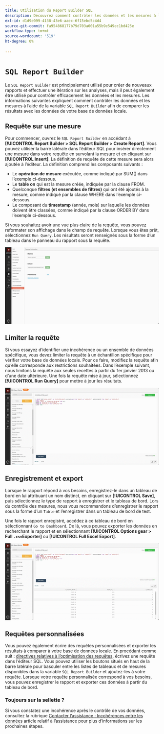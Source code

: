 ```yaml
---
title: Utilisation du Report Builder SQL
description: Découvrez comment contrôler les données et les mesures à l’aide du Report Builder SQL afin de comparer les résultats aux données de votre base de données locale.
exl-id: d1d9e099-4138-43e6-aaec-6f15ebc5c4d4
source-git-commit: fa954868177b79d703a601a55b9e549ec1bd425e
workflow-type: tm+mt
source-wordcount: '519'
ht-degree: 0%

---
```


# `SQL Report Builder`

Le `SQL Report Builder` est principalement utilisé pour créer de nouveaux rapports et effectuer une itération sur les analyses, mais il peut également être utilisé pour contrôler efficacement les données et les mesures. Les informations suivantes expliquent comment contrôler les données et les mesures à l’aide de la variable `SQL Report Builder` afin de comparer les résultats avec les données de votre base de données locale.

## Requête sur une mesure

Pour commencer, ouvrez le `SQL Report Builder` en accédant à **[!UICONTROL Report Builder > SQL Report Builder > Create Report]**. Vous pouvez utiliser la barre latérale dans l’éditeur SQL pour insérer directement une mesure dans votre requête en survolant la mesure et en cliquant sur **[!UICONTROL Insert]**. La définition de requête de cette mesure sera alors ajoutée à l’éditeur. La définition comprend les composants suivants :

- Le **opération de mesure** exécutée, comme indiqué par SUM() dans l’exemple ci-dessous.
- Le **table on** qui est la mesure créée, indiquée par la clause FROM.
- Quelconque **filtres (et ensembles de filtres)** qui ont été ajoutés à la mesure, comme indiqué par la clause WHERE dans l’exemple ci-dessous.
- Le composant du **timestamp** (année, mois) sur laquelle les données doivent être classées, comme indiqué par la clause ORDER BY dans l’exemple ci-dessous.

Si vous souhaitez avoir une vue plus claire de la requête, vous pouvez reformater son affichage dans le champ de requête. Lorsque vous êtes prêt, sélectionnez `Run Query`. Les résultats seront renseignés sous la forme d’un tableau dans le panneau du rapport sous la requête.

![](../../assets/run-query-results.gif)

## Limiter la requête

Si vous essayez d’identifier une incohérence ou un ensemble de données spécifique, vous devez limiter la requête à un échantillon spécifique pour vérifier votre base de données locale. Pour ce faire, modifiez la requête afin qu’elle corresponde aux restrictions souhaitées. Dans l’exemple suivant, nous limitons la requête aux seules recettes à partir du 1er janvier 2013 ou d’une date ultérieure. Une fois la requête mise à jour, sélectionnez **[!UICONTROL Run Query]** pour mettre à jour les résultats.

![](../../assets/restricting-query.gif)

## Enregistrement et export

Lorsque le rapport répond à vos besoins, enregistrez-le dans un tableau de bord en lui attribuant un nom distinct, en cliquant sur **[!UICONTROL Save]**, puis sélectionnez le type de rapport à enregistrer et le tableau de bord. Lors du contrôle des mesures, nous vous recommandons d’enregistrer le rapport sous la forme d’un `Table` et l’enregistrer dans un tableau de bord de test.

Une fois le rapport enregistré, accédez à ce tableau de bord en sélectionnant `Go to Dashboard`. De là, vous pouvez exporter les données en recherchant le rapport et en sélectionnant **[!UICONTROL Options gear > Full `.csv`Exporter]** ou **[!UICONTROL Full Excel Export]**.

![](../../assets/export-dboard-data.gif)

## Requêtes personnalisées

Vous pouvez également écrire des requêtes personnalisées et exporter les résultats à comparer à votre base de données locale. En procédant comme suit : [directives relatives à l’optimisation des requêtes](../../best-practices/optimizing-your-sql-queries.md), écrivez une requête dans l’éditeur SQL. Vous pouvez utiliser les boutons situés en haut de la barre latérale pour basculer entre les listes de tableaux et de mesures disponibles dans la variable `SQL Report Builder` et ajoutez-les à votre requête. Lorsque votre requête personnalisée correspond à vos besoins, vous pouvez enregistrer le rapport et exporter ces données à partir du tableau de bord.

### Toujours sur la sellette ?

Si vous constatez une incohérence après le contrôle de vos données, consultez la rubrique [Contacter l’assistance : Incohérences entre les données](https://experienceleague.adobe.com/docs/commerce-knowledge-base/kb/troubleshooting/miscellaneous/mbi-data-discrepancies.html?lang=en) article relatif à l’assistance pour plus d’informations sur les prochaines étapes.
